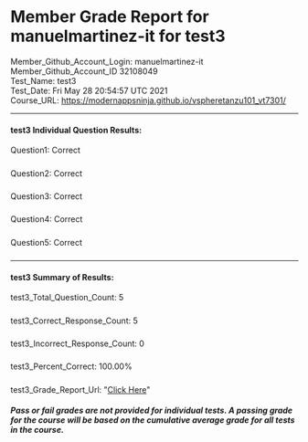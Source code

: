 # Member Grade Report for manuelmartinez-it for test3  
   
Member_Github_Account_Login: manuelmartinez-it  
Member_Github_Account_ID 32108049  
Test_Name: test3  
Test_Date: Fri May 28 20:54:57 UTC 2021  
Course_URL: https://modernappsninja.github.io/vspheretanzu101_vt7301/  
   
---  
#### test3 Individual Question Results:  
Question1: Correct  
#####  
Question2: Correct  
#####  
Question3: Correct  
#####  
Question4: Correct  
#####  
Question5: Correct  
#####  
---  
#### test3 Summary of Results:  
test3_Total_Question_Count: 5  
#####  
test3_Correct_Response_Count: 5  
#####  
test3_Incorrect_Response_Count: 0  
#####  
test3_Percent_Correct: 100.00%  
#####  
test3_Grade_Report_Url: "[Click Here](https://github.com/modernappsninjas/manuelmartinez-it/blob/main/static/userdata/courses/vspheretanzu101_vt7301/grade_report.pr252.test3.md)"
##### Pass or fail grades are not provided for individual tests. A passing grade for the course will be based on the cumulative average grade for all tests in the course.  
